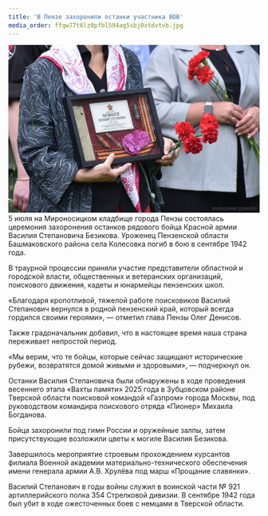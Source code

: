 ```yaml
---
title: 'В Пензе захоронили останки участника ВОВ'
media_order: ffqw77t6lz0pfbl594ag5sbj0xtdvtvb.jpg
---
```


![ffqw77t6lz0pfbl594ag5sbj0xtdvtvb](ffqw77t6lz0pfbl594ag5sbj0xtdvtvb.jpg "ffqw77t6lz0pfbl594ag5sbj0xtdvtvb")
5 июля на Мироносицком кладбище города Пензы состоялась церемония захоронения останков рядового бойца Красной армии Василия Степановича Безикова. Уроженец Пензенской области Башмаковского района села Колесовка погиб в бою в сентябре 1942 года.

В траурной процессии приняли участие представители областной и городской власти, общественных и ветеранских организаций, поискового движения, кадеты и юнармейцы пензенских школ.

«Благодаря кропотливой, тяжелой работе поисковиков Василий Степанович вернулся в родной пензенский край, который всегда гордился своими героями», — отметил глава Пензы Олег Денисов.

Также градоначальник добавил, что в настоящее время наша страна переживает непростой период.

«Мы верим, что те бойцы, которые сейчас защищают исторические рубежи, возвратятся домой живыми и здоровыми», — подчеркнул он.

Останки Василия Степановича были обнаружены в ходе проведения весеннего этапа «Вахты памяти» 2025 года в Зубцовском районе Тверской области поисковой командой «Газпром» города Москвы, под руководством командира поискового отряда «Пионер» Михаила Богданова.

Бойца захоронили под гимн России и оружейные залпы, затем присутствующие возложили цветы к могиле Василия Безикова.

Завершилось мероприятие строевым прохождением курсантов филиала Военной академии материально-технического обеспечения имени генерала армии А.В. Хрулёва под марш «Прощание славянки».

Василий Степанович в годы войны служил в воинской части № 921 артиллерийского полка 354 Стрелковой дивизии. В сентябре 1942 года был убит в ходе ожесточенных боев с немцами в Тверской области.